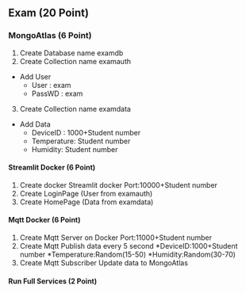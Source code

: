 ## Exam (20 Point)

### MongoAtlas                  (6 Point)
1. Create Database name examdb
2. Create Collection name examauth
- Add User
  - User : exam
  - PassWD : exam
3. Create Collection name examdata
- Add Data
  - DeviceID : 1000+Student number
  - Temperature: Student number
  - Humidity: Student number

#### Streamlit Docker           (6 Point)
1. Create docker Streamlit docker Port:10000+Student number
2. Create LoginPage (User from examauth)
3. Create HomePage (Data from examdata)

#### Mqtt Docker                (6 Point)
1. Create Mqtt Server on Docker Port:11000+Student number
2. Create Mqtt Publish data every 5 second
*DeviceID:1000+Student number
*Temperature:Random(15-50)
*Humidity:Random(30-70)
3. Create Mqtt Subscriber Update data to MongoAtlas

#### Run Full Services          (2 Point)
